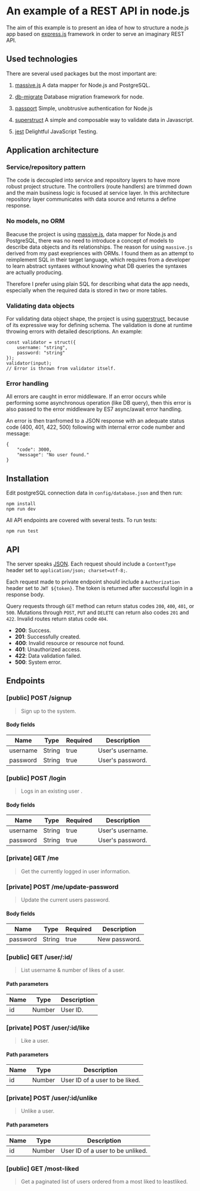 # An example of a REST API in node.js

The aim of this example is to present an idea of how to structure a node.js app based on [express.js](https://github.com/expressjs/express) framework in order to serve an imaginary REST API.

## Used technologies

There are several used packages but the most important are:

1. [massive.js](https://github.com/dmfay/massive-js) A data mapper for Node.js and PostgreSQL.

2. [db-migrate](https://github.com/db-migrate/node-db-migrate) Database migration framework for node.

3. [passport](https://github.com/jaredhanson/passport) Simple, unobtrusive authentication for Node.js

4. [superstruct](https://github.com/ianstormtaylor/superstruct) A simple and composable way to validate data in Javascript.

5. [jest](https://github.com/facebook/jest) Delightful JavaScript Testing.

## Application architecture

### Service/repository pattern

The code is decoupled into service and repository layers to have more robust project structure. The controllers (route handlers) are trimmed down and the main business logic is focused at service layer. In this architecture repository layer communicates with data source and returns a define response.

### No models, no ORM

Beacuse the project is using [massive.js](https://github.com/dmfay/massive-js), data mapper for Node.js and PostgreSQL, there was no need to introduce a concept of models to describe data objects and its relationships. The reason for using `massive.js` derived from my past exepriences with ORMs. I found them as an attempt to reimplement SQL in their target language, which requires from a developer to learn abstract syntaxes without knowing what DB queries the syntaxes are actually producing.

Therefore I prefer using plain SQL for describing what data the app needs, especially when the required data is stored in two or more tables.

### Validating data objects

For validating data object shape, the project is using [superstruct](https://github.com/ianstormtaylor/superstruct), because of its expressive way for defining schema. The validation is done at runtime throwing errors with detailed descriptions. An example:

```
const validator = struct({
    username: "string",
    password: "string"
});
validator(input);
// Error is thrown from validator itself.
```

### Error handling

All errors are caught in error middleware. If an error occurs while performing some asynchronous operation (like DB query), then this error is also passed to the error middleware by ES7 async/await error handling.

An error is then tranfromed to a JSON response with an adequate status code (400, 401, 422, 500) following with internal error code number and message:

```
{
    "code": 3000,
    "message": "No user found."
}
```

## Installation

Edit postgreSQL connection data in `config/database.json` and then run:

```
npm install
npm run dev
```

All API endpoints are covered with several tests. To run tests:

```
npm run test
```

## API

The server speaks [JSON](https://en.wikipedia.org/wiki/JSON). Each request should include a `ContentType` header set to `application/json; charset=utf-8;`.

Each request made to private endpoint should include a `Authorization` header set to `JWT ${token}`. The token is returned after successful login in a response body.

Query requests through `GET` method can return status codes `200`, `400`, `401`, or `500`. Mutations through `POST`, `PUT` and `DELETE` can return also codes `201` and `422`. Invalid routes return status code `404`.

* **200**: Success.
* **201**: Successfully created.
* **400**: Invalid resource or resource not found.
* **401**: Unauthorized access.
* **422**: Data validation failed.
* **500**: System error.

## Endpoints

### [public] POST /signup

> Sign up to the system.

#### Body fields

| Name     | Type   | Required | Description      |
| -------- | ------ | -------- | ---------------- |
| username | String | true     | User's username. |
| password | String | true     | User's password. |

### [public] POST /login

> Logs ​in ​an ​existing ​user .

#### Body fields

| Name     | Type   | Required | Description      |
| -------- | ------ | -------- | ---------------- |
| username | String | true     | User's username. |
| password | String | true     | User's password. |

### [private] GET /me

> Get ​the ​currently ​logged ​in ​user ​information.

### [private] POST /me/update-password

> Update ​the ​current ​users ​password.

#### Body fields

| Name     | Type   | Required | Description   |
| -------- | ------ | -------- | ------------- |
| password | String | true     | New password. |

### [public] GET /user/:id/

> List ​username ​& ​number ​of ​likes ​of ​a ​user.

#### Path parameters

| Name | Type   | Description |
| ---- | ------ | ----------- |
| id   | Number | User ID.    |

### [private] POST /user/:id/like

> Like a user.

#### Path parameters

| Name | Type   | Description                    |
| ---- | ------ | ------------------------------ |
| id   | Number | User ID of a user to be liked. |

### [private] POST /user/:id/unlike

> Unlike a user.

#### Path parameters

| Name | Type   | Description                      |
| ---- | ------ | -------------------------------- |
| id   | Number | User ID of a user to be unliked. |

### [public] GET /most-liked

> Get a paginated list ​of users ​ordered from ​a ​most ​liked ​to ​least ​liked.
